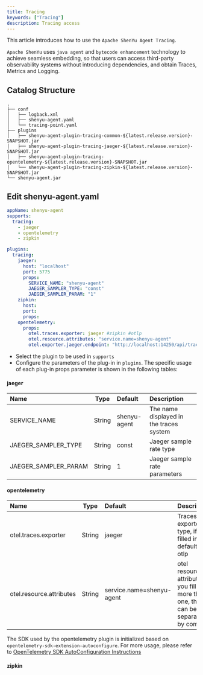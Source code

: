 ```yaml
---
title: Tracing
keywords: ["Tracing"]
description: Tracing access
---
```


This article introduces how to use the `Apache ShenYu Agent Tracing`.

`Apache ShenYu` uses `java agent` and `bytecode enhancement` technology to achieve seamless embedding, so that users can access third-party observability systems without introducing dependencies, and obtain Traces, Metrics and Logging.

## Catalog Structure

```text
.
├── conf
│   ├── logback.xml
│   ├── shenyu-agent.yaml
│   └── tracing-point.yaml
├── plugins
│   ├── shenyu-agent-plugin-tracing-common-${latest.release.version}-SNAPSHOT.jar
│   ├── shenyu-agent-plugin-tracing-jaeger-${latest.release.version}-SNAPSHOT.jar
│   ├── shenyu-agent-plugin-tracing-opentelemetry-${latest.release.version}-SNAPSHOT.jar
│   └── shenyu-agent-plugin-tracing-zipkin-${latest.release.version}-SNAPSHOT.jar
└── shenyu-agent.jar
```

## Edit shenyu-agent.yaml

```yaml
appName: shenyu-agent
supports:
  tracing:
    - jaeger
    - opentelemetry
    - zipkin

plugins:
  tracing:
    jaeger:
      host: "localhost"
      port: 5775
      props:
        SERVICE_NAME: "shenyu-agent"
        JAEGER_SAMPLER_TYPE: "const"
        JAEGER_SAMPLER_PARAM: "1"
    zipkin:
      host: 
      port: 
      props:
    opentelemetry:
      props:
        otel.traces.exporter: jaeger #zipkin #otlp
        otel.resource.attributes: "service.name=shenyu-agent"
        otel.exporter.jaeger.endpoint: "http://localhost:14250/api/traces"
```

- Select the plugin to be used in `supports`
- Configure the parameters of the plug-in in `plugins`. The specific usage of each plug-in props parameter is shown in the following tables:

#### jaeger

| Name                 |  Type  | Default      | Description                             |
| :------------------- | :----: | :----------- | :-------------------------------------- |
| SERVICE_NAME         | String | shenyu-agent | The name displayed in the traces system |
| JAEGER_SAMPLER_TYPE  | String | const        | Jaeger sample rate type                 |
| JAEGER_SAMPLER_PARAM | String | 1            | Jaeger sample rate parameters           |

#### opentelemetry

| Name                     |  Type  | Default                   | Description                                                  |
| :----------------------- | :----: | :------------------------ | :----------------------------------------------------------- |
| otel.traces.exporter     | String | jaeger                    | Traces exporter type, if not filled in, the default is otlp  |
| otel.resource.attributes | String | service.name=shenyu-agent | otel resource attributes, if you fill in more than one, they can be separated by commas |

The SDK used by the opentelemetry plugin is initialized based on `opentelemetry-sdk-extension-autoconfigure`. For more usage, please refer to [OpenTelemetry SDK AutoConfiguration Instructions](https://github.com/open-telemetry/opentelemetry-java/tree/v1.9.1/sdk-extensions/autoconfigure#opentelemetry-sdk-autoconfigure)

#### zipkin